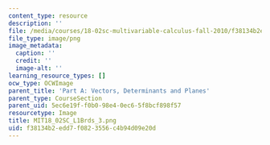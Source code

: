 ```yaml
---
content_type: resource
description: ''
file: /media/courses/18-02sc-multivariable-calculus-fall-2010/f38134b2edd7f0823556c4b94d09e20d_MIT18_02SC_L1Brds_3.png
file_type: image/png
image_metadata:
  caption: ''
  credit: ''
  image-alt: ''
learning_resource_types: []
ocw_type: OCWImage
parent_title: 'Part A: Vectors, Determinants and Planes'
parent_type: CourseSection
parent_uid: 5ec6e19f-f0b0-98e4-0ec6-5f8bcf898f57
resourcetype: Image
title: MIT18_02SC_L1Brds_3.png
uid: f38134b2-edd7-f082-3556-c4b94d09e20d
---
```


